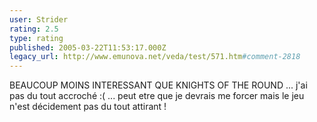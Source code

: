 ```yaml
---
user: Strider
rating: 2.5
type: rating
published: 2005-03-22T11:53:17.000Z
legacy_url: http://www.emunova.net/veda/test/571.htm#comment-2818
---
```

BEAUCOUP MOINS INTERESSANT QUE KNIGHTS OF THE ROUND ... j'ai pas du tout accroché :( ... peut etre que je devrais me forcer mais le jeu n'est décidement pas du tout attirant !